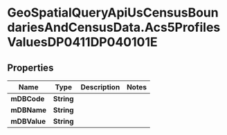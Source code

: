 # GeoSpatialQueryApiUsCensusBoundariesAndCensusData.Acs5ProfilesValuesDP0411DP040101E

## Properties

Name | Type | Description | Notes
------------ | ------------- | ------------- | -------------
**mDBCode** | **String** |  | 
**mDBName** | **String** |  | 
**mDBValue** | **String** |  | 


